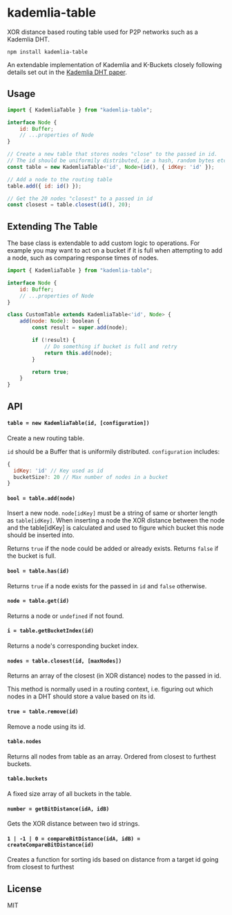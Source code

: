 # kademlia-table

XOR distance based routing table used for P2P networks such as a Kademlia DHT.

```
npm install kademlia-table
```

An extendable implementation of Kademlia and K-Buckets closely following details set out in the [Kademlia DHT paper](https://pdos.csail.mit.edu/~petar/papers/maymounkov-kademlia-lncs.pdf).

## Usage

```js
import { KademliaTable } from "kademlia-table";

interface Node {
	id: Buffer;
	// ...properties of Node
}

// Create a new table that stores nodes "close" to the passed in id.
// The id should be uniformily distributed, ie a hash, random bytes etc.
const table = new KademliaTable<'id', Node>(id(), { idKey: 'id' });

// Add a node to the routing table
table.add({ id: id() });

// Get the 20 nodes "closest" to a passed in id
const closest = table.closest(id(), 20);
```

## Extending The Table

The base class is extendable to add custom logic to operations. For example you may want to act on a bucket if it is full when attempting to add a node, such as comparing response times of nodes.

```js
import { KademliaTable } from "kademlia-table";

interface Node {
	id: Buffer;
	// ...properties of Node
}

class CustomTable extends KademliaTable<'id', Node> {
	add(node: Node): boolean {
		const result = super.add(node);

		if (!result) {
			// Do something if bucket is full and retry
			return this.add(node);
		}

		return true;
	}
}
```

## API

#### `table = new KademliaTable(id, [configuration])`

Create a new routing table.

`id` should be a Buffer that is uniformily distributed. `configuration` includes:

```js
{
  idKey: 'id' // Key used as id
  bucketSize?: 20 // Max number of nodes in a bucket
}
```

#### `bool = table.add(node)`

Insert a new node. `node[idKey]` must be a string of same or shorter length as `table[idKey]`.
When inserting a node the XOR distance between the node and the table[idKey] is
calculated and used to figure which bucket this node should be inserted into.

Returns `true` if the node could be added or already exists.
Returns `false` if the bucket is full.

#### `bool = table.has(id)`

Returns `true` if a node exists for the passed in `id` and `false` otherwise.

#### `node = table.get(id)`

Returns a node or `undefined` if not found.

#### `i = table.getBucketIndex(id)`

Returns a node's corresponding bucket index.

#### `nodes = table.closest(id, [maxNodes])`

Returns an array of the closest (in XOR distance) nodes to the passed in id.

This method is normally used in a routing context, i.e. figuring out which nodes
in a DHT should store a value based on its id.

#### `true = table.remove(id)`

Remove a node using its id.

#### `table.nodes`

Returns all nodes from table as an array. Ordered from closest to furthest buckets.

#### `table.buckets`

A fixed size array of all buckets in the table.

#### `number = getBitDistance(idA, idB)`

Gets the XOR distance between two id strings.

#### `1 | -1 | 0 = compareBitDistance(idA, idB) = createCompareBitDistance(id)`

Creates a function for sorting ids based on distance from a target id going from closest to furthest

## License

MIT
